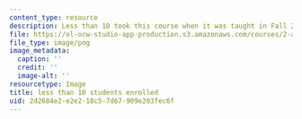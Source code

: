 ```yaml
---
content_type: resource
description: Less than 10 took this course when it was taught in Fall 2013.
file: https://ol-ocw-studio-app-production.s3.amazonaws.com/courses/2-a35-biomimetic-principles-and-design-fall-2013/2d2684e2e2e218c57d67909e203fec6f_ocwimage.2016-03-24.9923539885
file_type: image/png
image_metadata:
  caption: ''
  credit: ''
  image-alt: ''
resourcetype: Image
title: less than 10 students enrolled
uid: 2d2684e2-e2e2-18c5-7d67-909e203fec6f
---
```

